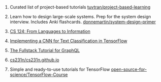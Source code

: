 1. Curated list of project-based tutorials [tuvtran/project-based-learning](https://github.com/tuvtran/project-based-learning)

2. Learn how to design large-scale systems. Prep for the system design interview. Includes Anki flashcards. [donnemartin/system-design-primer](https://github.com/donnemartin/system-design-primer)

3. [CS 124: From Languages to Information](https://web.stanford.edu/class/cs124/)

4. [Implementing a CNN for Text Classification in TensorFlow](http://www.wildml.com/2015/12/implementing-a-cnn-for-text-classification-in-tensorflow/)

5. [The Fullstack Tutorial for GraphQL](https://www.howtographql.com/)

6. [cs231n/cs231n.github.io](https://github.com/cs231n/cs231n.github.io)

7. Simple and ready-to-use tutorials for TensorFlow [open-source-for-science/TensorFlow-Course](https://github.com/open-source-for-science/TensorFlow-Course)
